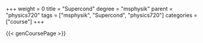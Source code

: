 +++
weight = 0
title = "Supercond"
degree = "msphysik"
parent = "physics720"
tags = ["msphysik", "Supercond", "physics720"]
categories = ["course"]
+++

{{< genCoursePage >}}
